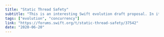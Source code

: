 ```yaml
---
title: "Static Thread Safety"
subtitle: "This is an interesting Swift evolution draft proposal. In it, Guy Brooker proposes some small language changes which would allow the Swift compiler to spot basic concurrent programming errors. I like the syntax Guy proposes for specifying execution context."
tags: ["evolution", "concurrency"]
link: "https://forums.swift.org/t/static-thread-safety/37542"
date: "2020-06-20"
---
```

